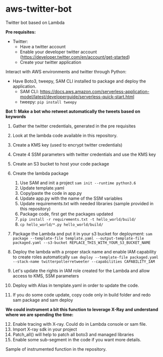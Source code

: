 # aws-twitter-bot
Twitter bot based on Lambda

**Pre requisites:**
* Twitter:
  * Have a twitter account
  * Enable your developer twitter account (https://developer.twitter.com/en/account/get-started)
  * Create your twitter application

Interact with AWS environments and twitter through Python:
* Have Boto3, tweepy, SAM CLI installed to package and deploy the application. 
  * SAM CLI: https://docs.aws.amazon.com/serverless-application-model/latest/developerguide/serverless-quick-start.html
  * tweepy: ```pip install tweepy```

**Bot 1: Make a bot who retweet automatically the tweets based on keywords**
1. Gather the twitter credentials, generated in the pre requisites
2. Look at the lambda code available in this repository.
3. Create a KMS key (used to encrypt twitter credentials)
4. Create 4 SSM parameters with twitter credentials and use the KMS key
5. Create an S3 bucket to host your code package
6. Create the lambda package
    1. Use SAM and init a project
```sam init --runtime python3.6```
    2. Update template.yaml
    3. Copy/paste the code in app.py
    4. Update app.py with the name of the SSM variables
    5. Update requirements.txt with needed libraries (sample provided in this repository)
    6. Package code, first get the packages updated
    7. ```pip install -r requirements.txt -t hello_world/build/```
    8. ```cp hello_world/*.py hello_world/build/```
    
7. Package the Lambda and put it in your s3 bucket for deployment:
```sam package --template-file template.yaml --output-template-file packaged.yaml --s3-bucket REPLACE_THIS_WITH_YOUR_S3_BUCKET_NAME```
8. Deploy the lambda with a proper stack name and enable IAM capability to create roles automatically
```sam deploy --template-file packaged.yaml --stack-name twitterpollerretweeter --capabilities CAPABILITY_IAM```
9. Let's update the rights in IAM role created for the Lambda and allow access to KMS, SSM parameters
10. Deploy with Alias in template.yaml in order to update the code.
11. If you do some code update, copy code only in build folder and redo sam package and sam deploy

**We could instrument a bit this function to leverage X-Ray and understand where we are spending the time:**

12. Enable tracing with X-ray. Could do in Lambda console or sam file.
13. Import X-ray sdk in your project
14. Patch_all() will help to patch all boto3 and managed libraries
13. Enable some sub-segment in the code if you want more details.

Sample of instrumented function in the repository.

